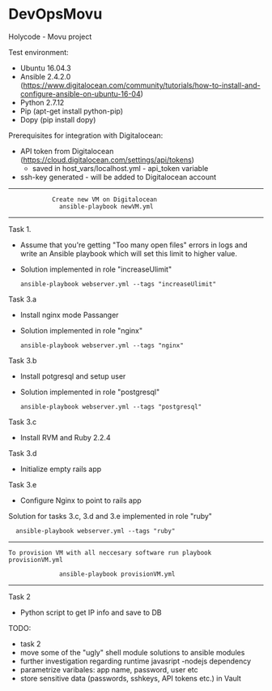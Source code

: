 # DevOpsMovu
Holycode - Movu project

Test environment:
  - Ubuntu 16.04.3
  - Ansible 2.4.2.0 (https://www.digitalocean.com/community/tutorials/how-to-install-and-configure-ansible-on-ubuntu-16-04)
  - Python 2.7.12
  - Pip (apt-get install python-pip)
  - Dopy (pip install dopy)

Prerequisites for integration with Digitalocean:
- API token from Digitalocean (https://cloud.digitalocean.com/settings/api/tokens)
  - saved in host_vars/localhost.yml - api_token variable
- ssh-key generated - will be added to Digitalocean account
 

************************************************************
                Create new VM on Digitalocean
                  ansible-playbook newVM.yml
************************************************************

Task 1.
  - Assume that you're getting "Too many open files" errors in logs and write an Ansible playbook which will set this limit to higher value.
  - Solution implemented in role "increaseUlimit"

        ansible-playbook webserver.yml --tags "increaseUlimit"


Task 3.a
  - Install nginx mode Passanger
  - Solution implemented in role "nginx"

        ansible-playbook webserver.yml --tags "nginx"
 
Task 3.b
  - Install potgresql and setup user
  - Solution implemented in role "postgresql"

        ansible-playbook webserver.yml --tags "postgresql"

Task 3.c
  - Install RVM and Ruby 2.2.4

Task 3.d
  - Initialize empty rails app

Task 3.e
  - Configure Nginx to point to rails app
 
Solution for tasks 3.c, 3.d and 3.e implemented in role "ruby"

      ansible-playbook webserver.yml --tags "ruby"


************************************************************************

    To provision VM with all neccesary software run playbook provisionVM.yml
  
                  ansible-playbook provisionVM.yml

************************************************************************

Task 2
  - Python script to get IP info and save to DB

TODO: 
  - task 2
  - move some of the "ugly" shell module solutions to ansible modules
  - further investigation regarding runtime javasript -nodejs dependency
  - parametrize varibales: app name, password, user etc
  - store sensitive data (passwords, sshkeys, API tokens etc.) in Vault
